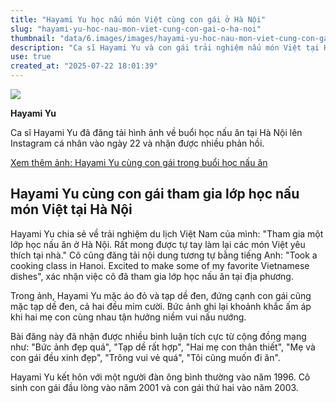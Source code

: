 ```yaml
---
title: "Hayami Yu học nấu món Việt cùng con gái ở Hà Nội"
slug: "hayami-yu-hoc-nau-mon-viet-cung-con-gai-o-ha-noi"
thumbnail: "data/6.images/images/hayami-yu-hoc-nau-mon-viet-cung-con-gai-o-ha-noi.webp"
description: "Ca sĩ Hayami Yu và con gái trải nghiệm nấu món Việt tại Hà Nội."
use: true
created_at: "2025-07-22 18:01:39"
---
```


![](/images/20250722-04612498-mdpr-000-2-view.webp)

**Hayami Yu**

Ca sĩ Hayami Yu đã đăng tải hình ảnh về buổi học nấu ăn tại Hà Nội lên Instagram cá nhân vào ngày 22 và nhận được nhiều phản hồi.

[Xem thêm ảnh: Hayami Yu cùng con gái trong buổi học nấu ăn](https://mdpr.jp/photo/detail/18743265)

## Hayami Yu cùng con gái tham gia lớp học nấu món Việt tại Hà Nội

Hayami Yu chia sẻ về trải nghiệm du lịch Việt Nam của mình: "Tham gia một lớp học nấu ăn ở Hà Nội. Rất mong được tự tay làm lại các món Việt yêu thích tại nhà." Cô cũng đăng tải nội dung tương tự bằng tiếng Anh: "Took a cooking class in Hanoi. Excited to make some of my favorite Vietnamese dishes", xác nhận việc cô đã tham gia lớp học nấu ăn tại địa phương.

Trong ảnh, Hayami Yu mặc áo đỏ và tạp dề đen, đứng cạnh con gái cũng mặc tạp dề đen, cả hai đều mỉm cười. Bức ảnh ghi lại khoảnh khắc ấm áp khi hai mẹ con cùng nhau tận hưởng niềm vui nấu nướng.

Bài đăng này đã nhận được nhiều bình luận tích cực từ cộng đồng mạng như: "Bức ảnh đẹp quá", "Tạp dề rất hợp", "Hai mẹ con thân thiết", "Mẹ và con gái đều xinh đẹp", "Trông vui vẻ quá", "Tôi cũng muốn đi ăn".

Hayami Yu kết hôn với một người đàn ông bình thường vào năm 1996. Cô sinh con gái đầu lòng vào năm 2001 và con gái thứ hai vào năm 2003.